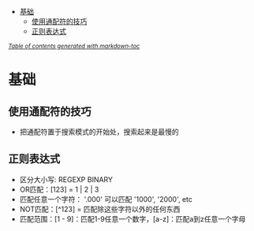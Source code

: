 - [基础](#basic)
  * [使用通配符的技巧](#useLIKE)
  * [正则表达式](#reg)

<small><i><a href='http://ecotrust-canada.github.io/markdown-toc/'>Table of contents generated with markdown-toc</a></i></small>

<a name="basic"></a>
# 基础
<a name="useLIKE"></a>
## 使用通配符的技巧
* 把通配符置于搜索模式的开始处，搜索起来是最慢的
<a name="reg"></a>
## 正则表达式
* 区分大小写: REGEXP BINARY
* OR匹配：[123] = 1 | 2 | 3
* 匹配任意一个字符： '.000' 可以匹配 '1000', '2000', etc
* NOT匹配：[^123] = 匹配除这些字符以外的任何东西
* 匹配范围：[1 - 9]：匹配1-9任意一个数字，[a-z]：匹配a到z任意一个字母
